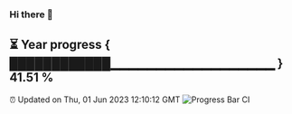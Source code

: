 ### Hi there 👋
⏳ Year progress { ████████████▁▁▁▁▁▁▁▁▁▁▁▁▁▁▁▁▁▁ } 41.51 %
---
⏰ Updated on Thu, 01 Jun 2023 12:10:12 GMT
![Progress Bar CI](https://github.com/Moyi321/Moyi321/workflows/Progress%20Bar%20CI/badge.svg)
